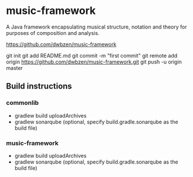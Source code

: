 # music-framework

A Java framework encapsulating musical structure, notation and theory for purposes of composition and analysis.

https://github.com/dwbzen/music-framework

git init
git add README.md
git commit -m "first commit"
git remote add origin https://github.com/dwbzen/music-framework.git
git push -u origin master

## Build instructions
### commonlib
* gradlew build uploadArchives
* gradlew sonarqube (optional, specify build.gradle.sonarqube as the build file)

### music-framework
* gradlew build uploadArchives
* gradlew sonarqube (optional, specify build.gradle.sonarqube as the build file)

